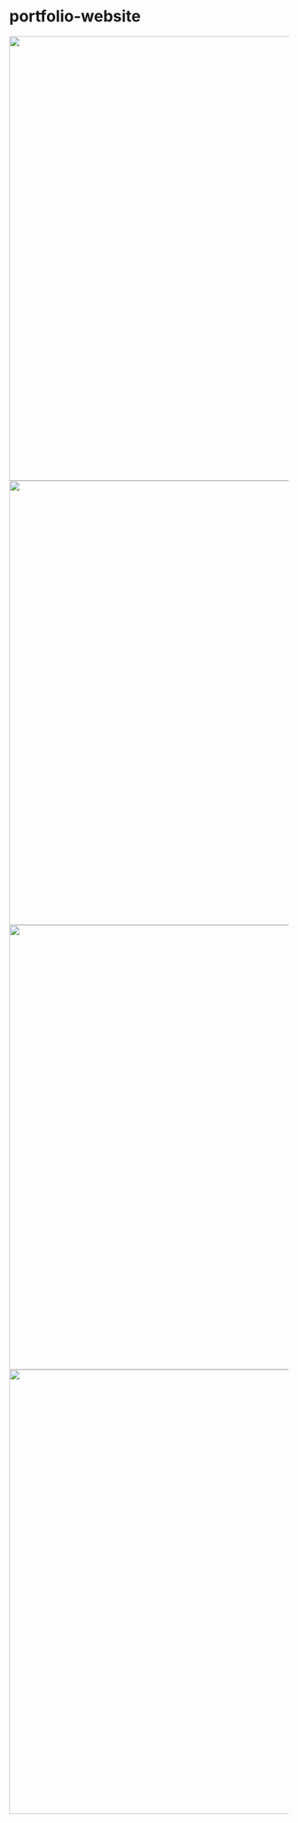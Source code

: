 # portfolio-website 

<tabel>
    <img style="style="display: block;" width="800" src="https://user-images.githubusercontent.com/101377287/196082609-591e84cb-4200-46a9-8b8b-264b24818234.png"/>
  <img style="style="display: block;" width="800" src="https://user-images.githubusercontent.com/101377287/196082883-b02ebf4c-8b1b-494e-9603-e843d2a7f4cc.png"/> 
  <img style="style="display: block;" width="800" src="https://user-images.githubusercontent.com/101377287/196083049-846340dc-6763-4394-aa0d-68bbedbe3c63.png"/> 
  <img style="style="display: block;" width="800" src="https://user-images.githubusercontent.com/101377287/196083112-6eb42a91-453b-4181-b98a-fc551a85c87a.png"/> 
  </table
